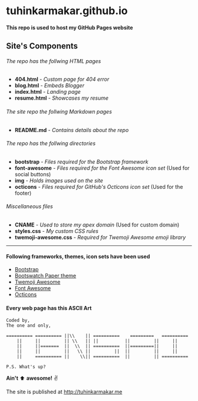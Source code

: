 # tuhinkarmakar.github.io
#### This repo is used to host my GitHub Pages website

## Site's Components

###### The repo has the follwing HTML pages

* **404.html** - *Custom page for 404 error*
* **blog.html** - *Embeds Blogger*
* **index.html** - *Landing page*
* **resume.html** - *Showcases my resume*

###### The site repo the follwing Markdown pages
* **README.md** - *Contains details about the repo*

###### The repo has the follwing directories
* **bootstrap** - *Files required for the Bootstrap framework*
* **font-awesome** - *Files required for the Font Awesome icon set* (Used for social buttons)
* **img** - *Holds images used on the site*
* **octicons** - *Files required for GitHub's Octicons icon set* (Used for the footer)

###### Miscellaneous files
* **CNAME** - *Used to store my apex domain* (Used for custom domain)
* **styles.css** - *My custom CSS rules*
* **twemoji-awesome.css** - *Required for Twemoji Awesome emoji library*

---

#### Following frameworks, themes, icon sets have been used
* [Bootstrap](http://getbootstrap.com/)
* [Bootswatch Paper theme](http://bootswatch.com/paper)
* [Twemoji Awesome](http://ellekasai.github.io/twemoji-awesome)
* [Font Awesome](http://fontawesome.io/)
* [Octicons](https://octicons.github.com/)

#### Every web page has this ASCII Art

```
Coded by,
The one and only,

========== ========== ||\\    || ==========    =========   ==========
    ||     ||         || \\   || ||          ||         ||     ||
    ||     ||=======  ||  \\  || ==========  ||=========||     ||
    ||     ||         ||   \\ ||         ||  ||         ||     ||
    ||     ========== ||    \\|| ==========  ||         || ==========

P.S. What's up?
```

**Ain't** :arrow_up: **awesome!** :v:

The site is published at http://tuhinkarmakar.me
